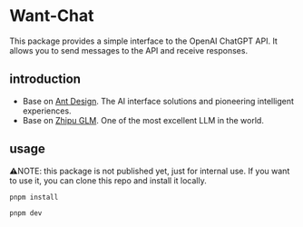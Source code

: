 # Want-Chat

This package provides a simple interface to the OpenAI ChatGPT API. It allows you to send messages to the API and receive responses.

## introduction

- Base on [Ant Design](https://ant-design-x.antgroup.com). The AI interface solutions and pioneering intelligent experiences.
- Base on [Zhipu GLM](https://bigmodel.cn). One of the most excellent LLM in the world.

## usage

⚠️NOTE: this package is not published yet, just for internal use. If you want to use it, you can clone this repo and install it locally.

```bash
pnpm install

pnpm dev
```
